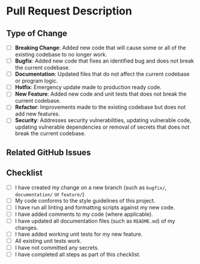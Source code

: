 # Pull Request Description

<!-- Please provide an overview of your change(s), for example:

This pull request closes task 1234 that allows users to upload and download profile picture avatars.

-->

## Type of Change

<!-- Please indicate the type of change you are making. -->

*   [ ] **Breaking Change**: Added new code that will cause some or all of the existing codebase to no longer work.
*   [ ] **Bugfix**: Added new code that fixes an identified bug and does not break the current codebase.
*   [ ] **Documentation**: Updated files that do not affect the current codebase or program logic.
*   [ ] **Hotfix**: Emergency update made to production ready code.
*   [ ] **New Feature**: Added new code and unit tests that does not break the current codebase.
*   [ ] **Refactor**: Improvements made to the existing codebase but does not add new features.
*   [ ] **Security**: Addresses security vulnerabilities, updating vulnerable code, updating vulnerable dependencies or removal of secrets that does not break the current codebase.

## Related GitHub Issues

<!-- Please indicate the GitHub issue(s) this pull request addresses, for example:

*   Closes #10
*   Closes #11
*   Closes #12, Closes #13, Closes #14

-->

## Checklist

<!-- Before submitting this pull request for review, please complete the following checklist:

If you are not ready for your code to be reviewed, create this as a draft pull request.

If you are not able to meet any of the checklist items below, you MUST include a reason.

-->

*   [ ] I have created my change on a new branch (such as `bugfix/`, `documentation/` or `feature/`)
*   [ ] My code conforms to the style guidelines of this project.
*   [ ] I have run all linting and formatting scripts against my new code.
*   [ ] I have added comments to my code (where applicable).
*   [ ] I have updated all documentation files (such as `README.md`) of my changes.
*   [ ] I have added working unit tests for my new feature.
*   [ ] All existing unit tests work.
*   [ ] I have not committed any secrets.
*   [ ] I have completed all steps as part of this checklist.

